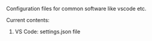 Configuration files for common software like vscode etc.

Current contents:

1. VS Code: settings.json file
